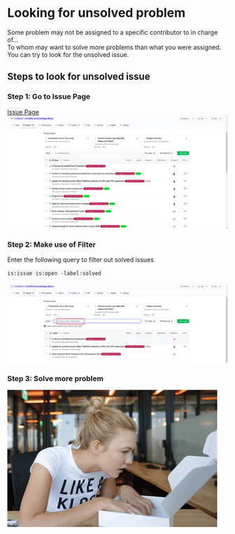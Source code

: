 # Looking for unsolved problem
Some problem may not be assigned to a specific contributor to in charge of...\
To whom may want to solve more problems than what you were assigned. You can try to look for the unsolved issue.

## Steps to look for unsolved issue

### Step 1: Go to Issue Page
[Issue Page](https://github.com/CertifaiAI/CertifAI-Knowledge-Base/issues)
![](./metadata/26.png)

### Step 2: Make use of Filter
Enter the following query to filter out solved issues
```aidl
is:issue is:open -label:solved 
```
![](./metadata/27.png)

### Step 3: Solve more problem
![](./metadata/codemore.gif)